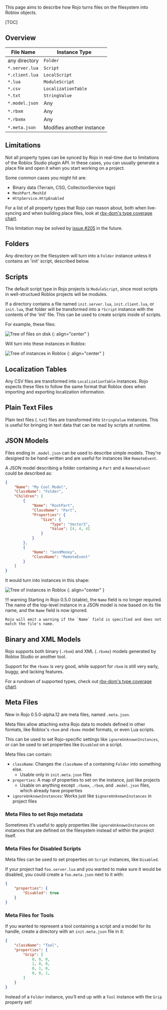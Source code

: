 This page aims to describe how Rojo turns files on the filesystem into Roblox objects.

[TOC]

## Overview
| File Name      | Instance Type             |
| -------------- | ------------------------- |
| any directory  | `Folder`                  |
| `*.server.lua` | `Script`                  |
| `*.client.lua` | `LocalScript`             |
| `*.lua`        | `ModuleScript`            |
| `*.csv`        | `LocalizationTable`       |
| `*.txt`        | `StringValue`             |
| `*.model.json` | Any                       |
| `*.rbxm`       | Any                       |
| `*.rbxmx`      | Any                       |
| `*.meta.json`  | Modifies another instance |

## Limitations
Not all property types can be synced by Rojo in real-time due to limitations of the Roblox Studio plugin API. In these cases, you can usually generate a place file and open it when you start working on a project.

Some common cases you might hit are:

* Binary data (Terrain, CSG, CollectionService tags)
* `MeshPart.MeshId`
* `HttpService.HttpEnabled`

For a list of all property types that Rojo can reason about, both when live-syncing and when building place files, look at [rbx-dom's type coverage chart](https://github.com/rojo-rbx/rbx-dom#property-type-coverage).

This limitation may be solved by [issue #205](https://github.com/rojo-rbx/rojo/issues/205) in the future.

## Folders
Any directory on the filesystem will turn into a `Folder` instance unless it contains an 'init' script, described below.

## Scripts
The default script type in Rojo projects is `ModuleScript`, since most scripts in well-structued Roblox projects will be modules.

If a directory contains a file named `init.server.lua`, `init.client.lua`, or `init.lua`, that folder will be transformed into a `*Script` instance with the contents of the 'init' file. This can be used to create scripts inside of scripts.

For example, these files:

![Tree of files on disk](../images/sync-example-files.svg)
{: align="center" }

Will turn into these instances in Roblox:

![Tree of instances in Roblox](../images/sync-example-instances.svg)
{: align="center" }

## Localization Tables
Any CSV files are transformed into `LocalizationTable` instances. Rojo expects these files to follow the same format that Roblox does when importing and exporting localization information.

## Plain Text Files
Plain text files (`.txt`) files are transformed into `StringValue` instances. This is useful for bringing in text data that can be read by scripts at runtime.

## JSON Models
Files ending in `.model.json` can be used to describe simple models. They're designed to be hand-written and are useful for instances like `RemoteEvent`.

A JSON model describing a folder containing a `Part` and a `RemoteEvent` could be described as:

```json
{
    "Name": "My Cool Model",
    "ClassName": "Folder",
    "Children": [
        {
            "Name": "RootPart",
            "ClassName": "Part",
            "Properties": {
                "Size": {
                    "Type": "Vector3",
                    "Value": [4, 4, 4]
                }
            }
        },
        {
            "Name": "SendMoney",
            "ClassName": "RemoteEvent"
        }
    ]
}
```

It would turn into instances in this shape:

![Tree of instances in Roblox](../images/sync-example-json-model.svg)
{: align="center" }

!!! warning
    Starting in Rojo 0.5.0 (stable), the `Name` field is no longer required. The name of the top-level instance in a JSON model is now based on its file name, and the `Name` field is now ignored.

    Rojo will emit a warning if the `Name` field is specified and does not match the file's name.

## Binary and XML Models
Rojo supports both binary (`.rbxm`) and XML (`.rbxmx`) models generated by Roblox Studio or another tool.

Support for the `rbxmx` is very good, while support for `rbxm` is still very early, buggy, and lacking features.

For a rundown of supported types, check out [rbx-dom's type coverage chart](https://github.com/rojo-rbx/rbx-dom#property-type-coverage).

## Meta Files
New in Rojo 0.5.0-alpha.12 are meta files, named `.meta.json`.

Meta files allow attaching extra Rojo data to models defined in other formats, like Roblox's `rbxm` and `rbxmx` model formats, or even Lua scripts.

This can be used to set Rojo-specific settings like `ignoreUnknownInstances`, or can be used to set properties like `Disabled` on a script.

Meta files can contain:

* `className`: Changes the `className` of a containing `Folder` into something else.
    * Usable only in `init.meta.json` files
* `properties`: A map of properties to set on the instance, just like projects
    * Usable on anything except `.rbxmx`, `.rbxm`, and `.model.json` files, which already have properties
* `ignoreUnknownInstances`: Works just like `$ignoreUnknownInstances` in project files

### Meta Files to set Rojo metadata
Sometimes it's useful to apply properties like `ignoreUnknownInstances` on instances that are defined on the filesystem instead of within the project itself.

### Meta Files for Disabled Scripts
Meta files can be used to set properties on `Script` instances, like `Disabled`.

If your project had `foo.server.lua` and you wanted to make sure it would be disabled, you could create a `foo.meta.json` next to it with:

```json
{
    "properties": {
        "Disabled": true
    }
}
```

### Meta Files for Tools
If you wanted to represent a tool containing a script and a model for its handle, create a directory with an `init.meta.json` file in it:

```json
{
    "className": "Tool",
    "properties": {
        "Grip": [
            0, 0, 0,
            1, 0, 0,
            0, 1, 0,
            0, 0, 1,
        ]
    }
}
```

Instead of a `Folder` instance, you'll end up with a `Tool` instance with the `Grip` property set!